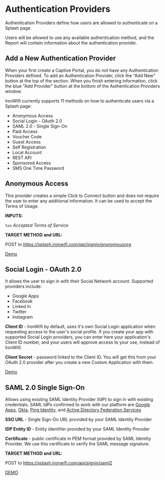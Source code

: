 # Authentication Providers

Authentication Providers define how users are allowed to authenticate on a Splash page.

Users will be allowed to use any available authentication method, and the Report will contain information about the authentication provider.

## Add a New Authentication Provider

When your first create a Captive Portal, you do not have any Authentication Providers defined. To add an Authentication Provider, click the “Add New” button at the top of the section. When you finish entering information, click the blue "Add Provider" button at the bottom of the Authentication Providers window.

IronWifi currently supports 11 methods on how to authenticate users via a Splash page:

- Anonymous Access
- Social Login - OAuth 2.0
- SAML 2.0 - Single Sign-On
- Paid Access
- Voucher Code
- Guest Access
- Self Registration
- Local Account
- REST API
- Sponsored Access
- SMS One Time Password

## Anonymous Access

This provider creates a simple Click to Connect button and does not require the user to enter any additional information. It can be used to accept the Terms of Usage.

**INPUTS:**

```tos``` _Accepted Terms of Service_

**TARGET METHOD and URL:**

POST to _https://splash.ironwifi.com/api/signin/anonymousreg_

[Demo](https://splash.ironwifi.com/api/pages/r-fsum4-zf255-99bid/?mac=01:22:33:44:55:66&url=https://www.ironwifi.com)


## Social Login - OAuth 2.0

It allows the user to sign in with their Social Network account. Supported providers include:

- Google Apps
- Facebook
- Linked In
- Twitter
- Instagram

**Client ID** - IronWifi by default, uses it's own Social Login application when requesting access to the user's social profile. If you create your app with supported Social Login providers, you can enter here your application's Client ID number, and your users will approve access to your use, instead of IronWifi.

**Client Secret** - password linked to the Client ID. You will get this from your OAuth 2.0 provider after you create a new Custom Application with them.

[Demo](https://splash.ironwifi.com/api/pages/r-owzdo5y6/?mac=12:22:33:44:55:66&url=https://www.ironwifi.com)

## SAML 2.0 Single Sign-On

Allows using existing SAML Identity Provider (IdP) to sign in with existing credentials. SAML IdPs confirmed to work with our platform are [Google Apps](https://www.ironwifi.com/user-guide/captive-portals/authentication-providers/apps-saml/), [Okta](https://www.okta.com/), [Ping Identity](https://www.pingidentity.com/en.html), and [Active Directory Federation Services](https://msdn.microsoft.com/en-us/library/bb897402.aspx)

**SSO URL** - Single Sign-On URL provided by your SAML Identity Provider

**IDP Entity ID** - Entity identifier provided by your SAML Identity Provider

**Certificate** - public certificate in PEM format provided by SAML Identity Provider. We use this certificate to verify the SAML message signature.

**TARGET METHOD and URL:**

POST to https://splash.ironwifi.com/api/signin/saml2

[DEMO](https://splash.ironwifi.com/api/pages/1868/?mac=10:22:33:44:55:66&url=https://www.ironwifi.com)


